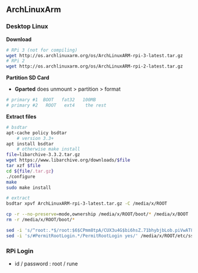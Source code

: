 ArchLinuxArm
---

### Desktop Linux

**Download**
```sh
# RPi 3 (not for compiling)
wget http://os.archlinuxarm.org/os/ArchLinuxARM-rpi-3-latest.tar.gz
# RPi 2
wget http://os.archlinuxarm.org/os/ArchLinuxARM-rpi-2-latest.tar.gz
```

**Partition SD Card**
- **Gparted** does unmount > partition > format
```sh
# primary #1  BOOT   fat32   100MB  
# primary #2   ROOT   ext4    the rest
```

**Extract files**
```sh
# bsdtar
apt-cache policy bsdtar
	# version 3.3+
apt install bsdtar
	# otherwise make install
file=libarchive-3.3.2.tar.gz
wget https://www.libarchive.org/downloads/$file
tar xzf $file
cd ${file/.tar.gz}
./configure
make
sudo make install

# extract
bsdtar xpvf ArchLinuxARM-rpi-3-latest.tar.gz -C /media/x/ROOT

cp -r --no-preserve=mode,ownership /media/x/ROOT/boot/* /media/x/BOOT
rm -r /media/x/ROOT/boot/*

sed -i 's/^root:.*$/root:$6$CPmm8tpA/CUX3u4G$bi6hsZ.71bhybjbLob.piVwAT8dyEvhVPDACMpm0mwkMwdCSnkXsji9dzeUOxVOkObm/NAK6NacQmMheSJojn/:17513::::::/' /etc/shadow
sed -i 's/#PermitRootLogin.*/PermitRootLogin yes/' /media/x/ROOT/etc/ssh/sshd_config
```

### RPi Login  
- id / password : root / rune

